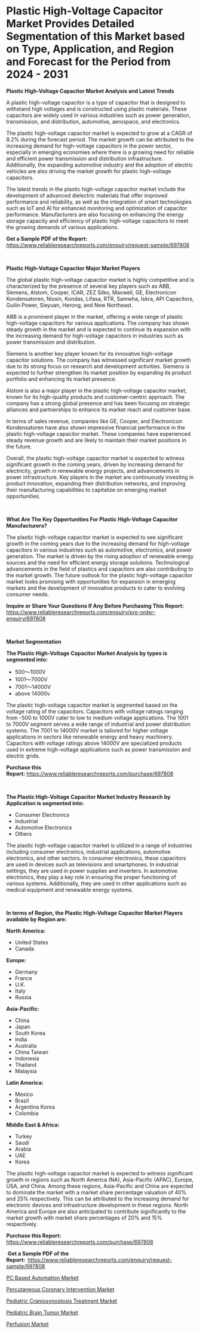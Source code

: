 <p><h1>Plastic High-Voltage Capacitor Market Provides Detailed Segmentation of this Market based on Type, Application, and Region and Forecast for the Period from 2024 - 2031</h1></p><p><strong>Plastic High-Voltage Capacitor Market Analysis and Latest Trends</strong></p>
<p><p>A plastic high-voltage capacitor is a type of capacitor that is designed to withstand high voltages and is constructed using plastic materials. These capacitors are widely used in various industries such as power generation, transmission, and distribution, automotive, aerospace, and electronics.</p><p>The plastic high-voltage capacitor market is expected to grow at a CAGR of 8.2% during the forecast period. The market growth can be attributed to the increasing demand for high-voltage capacitors in the power sector, especially in emerging economies where there is a growing need for reliable and efficient power transmission and distribution infrastructure. Additionally, the expanding automotive industry and the adoption of electric vehicles are also driving the market growth for plastic high-voltage capacitors.</p><p>The latest trends in the plastic high-voltage capacitor market include the development of advanced dielectric materials that offer improved performance and reliability, as well as the integration of smart technologies such as IoT and AI for enhanced monitoring and optimization of capacitor performance. Manufacturers are also focusing on enhancing the energy storage capacity and efficiency of plastic high-voltage capacitors to meet the growing demands of various applications.</p></p>
<p><strong>Get a Sample PDF of the Report:&nbsp;</strong> <a href="https://www.reliableresearchreports.com/enquiry/request-sample/697808">https://www.reliableresearchreports.com/enquiry/request-sample/697808</a></p>
<p>&nbsp;</p>
<p><strong>Plastic High-Voltage Capacitor Major Market Players</strong></p>
<p><p>The global plastic high-voltage capacitor market is highly competitive and is characterized by the presence of several key players such as ABB, Siemens, Alstom, Cooper, ICAR, ZEZ Silko, Maxwell, GE, Electronicon Kondensatoren, Nissin, Kondas, Lifasa, RTR, Samwha, Iskra, API Capacitors, Guilin Power, Sieyuan, Herong, and New Northeast.</p><p>ABB is a prominent player in the market, offering a wide range of plastic high-voltage capacitors for various applications. The company has shown steady growth in the market and is expected to continue its expansion with the increasing demand for high-voltage capacitors in industries such as power transmission and distribution.</p><p>Siemens is another key player known for its innovative high-voltage capacitor solutions. The company has witnessed significant market growth due to its strong focus on research and development activities. Siemens is expected to further strengthen its market position by expanding its product portfolio and enhancing its market presence.</p><p>Alstom is also a major player in the plastic high-voltage capacitor market, known for its high-quality products and customer-centric approach. The company has a strong global presence and has been focusing on strategic alliances and partnerships to enhance its market reach and customer base.</p><p>In terms of sales revenue, companies like GE, Cooper, and Electronicon Kondensatoren have also shown impressive financial performance in the plastic high-voltage capacitor market. These companies have experienced steady revenue growth and are likely to maintain their market positions in the future.</p><p>Overall, the plastic high-voltage capacitor market is expected to witness significant growth in the coming years, driven by increasing demand for electricity, growth in renewable energy projects, and advancements in power infrastructure. Key players in the market are continuously investing in product innovation, expanding their distribution networks, and improving their manufacturing capabilities to capitalize on emerging market opportunities.</p></p>
<p>&nbsp;</p>
<p><strong>What Are The Key Opportunities For Plastic High-Voltage Capacitor Manufacturers?</strong></p>
<p><p>The plastic high-voltage capacitor market is expected to see significant growth in the coming years due to the increasing demand for high-voltage capacitors in various industries such as automotive, electronics, and power generation. The market is driven by the rising adoption of renewable energy sources and the need for efficient energy storage solutions. Technological advancements in the field of plastics and capacitors are also contributing to the market growth. The future outlook for the plastic high-voltage capacitor market looks promising with opportunities for expansion in emerging markets and the development of innovative products to cater to evolving consumer needs.</p></p>
<p><strong>Inquire or Share Your Questions If Any Before Purchasing This Report:</strong> <a href="https://www.reliableresearchreports.com/enquiry/pre-order-enquiry/697808">https://www.reliableresearchreports.com/enquiry/pre-order-enquiry/697808</a></p>
<p>&nbsp;</p>
<p><strong>Market Segmentation</strong></p>
<p><strong>The Plastic High-Voltage Capacitor Market Analysis by types is segmented into:</strong></p>
<p><ul><li>500～1000V</li><li>1001～7000V</li><li>7001～14000V</li><li>above 14000v</li></ul></p>
<p><p>The plastic high-voltage capacitor market is segmented based on the voltage rating of the capacitors. Capacitors with voltage ratings ranging from -500 to 1000V cater to low to medium voltage applications. The 1001 to 7000V segment serves a wide range of industrial and power distribution systems. The 7001 to 14000V market is tailored for higher voltage applications in sectors like renewable energy and heavy machinery. Capacitors with voltage ratings above 14000V are specialized products used in extreme high-voltage applications such as power transmission and electric grids.</p></p>
<p><strong>Purchase this Report:&nbsp;</strong><a href="https://www.reliableresearchreports.com/purchase/697808">https://www.reliableresearchreports.com/purchase/697808</a></p>
<p>&nbsp;</p>
<p><strong>The Plastic High-Voltage Capacitor Market Industry Research by Application is segmented into:</strong></p>
<p><ul><li>Consumer Electronics</li><li>Industrial</li><li>Automotive Electronics</li><li>Others</li></ul></p>
<p><p>The plastic high-voltage capacitor market is utilized in a range of industries including consumer electronics, industrial applications, automotive electronics, and other sectors. In consumer electronics, these capacitors are used in devices such as televisions and smartphones. In industrial settings, they are used in power supplies and inverters. In automotive electronics, they play a key role in ensuring the proper functioning of various systems. Additionally, they are used in other applications such as medical equipment and renewable energy systems.</p></p>
<p>&nbsp;</p>
<p><strong>In terms of Region, the Plastic High-Voltage Capacitor Market Players available by Region are:</strong></p>
<p>
    <p> <strong> North America: </strong>
        <ul>
            <li>United States</li>
            <li>Canada</li>
        </ul>
        </p> 
    <p> <strong> Europe: </strong>
        <ul>
            <li>Germany</li>
            <li>France</li>
            <li>U.K.</li>
            <li>Italy</li>
            <li>Russia</li>
        </ul>
        </p> 
    <p> <strong> Asia-Pacific: </strong>
        <ul>
            <li>China</li>
            <li>Japan</li>
            <li>South Korea</li>
            <li>India</li>
            <li>Australia</li>
            <li>China Taiwan</li>
            <li>Indonesia</li>
            <li>Thailand</li>
            <li>Malaysia</li>
        </ul>
        </p> 
    <p> <strong> Latin America: </strong>
        <ul>
            <li>Mexico</li>
            <li>Brazil</li>
            <li>Argentina Korea</li>
            <li>Colombia</li>
        </ul>
        </p> 
    <p> <strong> Middle East & Africa: </strong>
        <ul>
            <li>Turkey</li>
            <li>Saudi</li>
            <li>Arabia</li>
            <li>UAE</li>
            <li>Korea</li>
        </ul>
    </p>
    </p>
<p><p>The plastic high-voltage capacitor market is expected to witness significant growth in regions such as North America (NA), Asia-Pacific (APAC), Europe, USA, and China. Among these regions, Asia-Pacific and China are expected to dominate the market with a market share percentage valuation of 40% and 25% respectively. This can be attributed to the increasing demand for electronic devices and infrastructure development in these regions. North America and Europe are also anticipated to contribute significantly to the market growth with market share percentages of 20% and 15% respectively.</p></p>
<p><strong>Purchase this Report: </strong><a href="https://www.reliableresearchreports.com/purchase/697808">https://www.reliableresearchreports.com/purchase/697808</a></p>
<p>&nbsp;<strong>Get a Sample PDF of the Report:&nbsp;&nbsp;</strong><a href="https://www.reliableresearchreports.com/enquiry/request-sample/697808">https://www.reliableresearchreports.com/enquiry/request-sample/697808</a></p>
<p><strong></strong></p>
<p><p><a href="https://medium.com/p/8c64baddd6fb/edit">PC Based Automation Market</a></p><p><a href="https://medium.com/p/c4aef41ce482/edit">Percutaneous Coronary Intervention Market</a></p><p><a href="https://medium.com/p/b23a3eea24e5/edit">Pediatric Craniosynostosis Treatment Market</a></p><p><a href="https://medium.com/p/a395bea72113/edit">Pediatric Brain Tumor Market</a></p><p><a href="https://medium.com/p/9d54b0efb55e/edit">Perfusion Market</a></p></p>